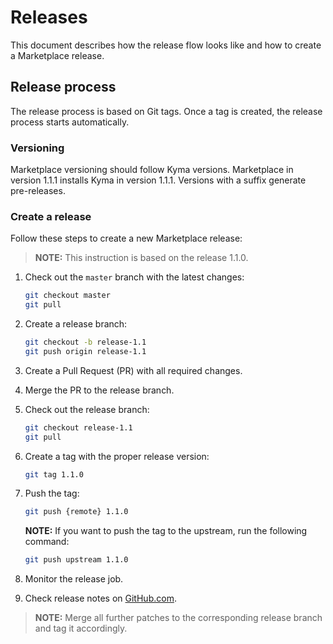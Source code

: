 # Releases

This document describes how the release flow looks like and how to create a Marketplace release.

## Release process

The release process is based on Git tags. Once a tag is created, the release process starts automatically.

### Versioning

Marketplace versioning should follow Kyma versions. Marketplace in version 1.1.1 installs Kyma in version 1.1.1. Versions with a suffix generate pre-releases.

### Create a release

Follow these steps to create a new Marketplace release:
>**NOTE:** This instruction is based on the release 1.1.0.

1. Check out the `master` branch with the latest changes:

    ```bash
    git checkout master
    git pull
    ```

2. Create a release branch:

    ```bash
   git checkout -b release-1.1
   git push origin release-1.1
   ```

3. Create a Pull Request (PR) with all required changes.
4. Merge the PR to the release branch.
5. Check out the release branch:

    ```bash
    git checkout release-1.1
    git pull
    ```

6. Create a tag with the proper release version:

    ```bash
    git tag 1.1.0
    ```

7. Push the tag:

    ```bash
    git push {remote} 1.1.0
    ```

    **NOTE:** If you want to push the tag to the upstream, run the following command:

    ```bash
    git push upstream 1.1.0
    ```

8. Monitor the release job.
9. Check release notes on [GitHub.com](https://github.com/kyma-incubator/marketplaces/releases).

>**NOTE:** Merge all further patches to the corresponding release branch and tag it accordingly.
